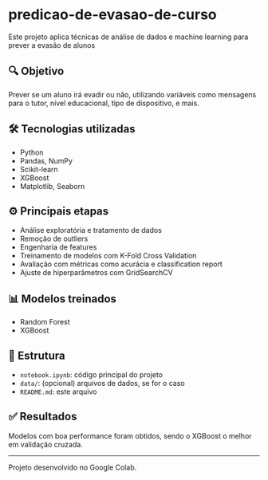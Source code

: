 # predicao-de-evasao-de-curso
Este projeto aplica técnicas de análise de dados e machine learning para prever a evasão de alunos

## 🔍 Objetivo
Prever se um aluno irá evadir ou não, utilizando variáveis como mensagens para o tutor, nível educacional, tipo de dispositivo, e mais.

## 🛠️ Tecnologias utilizadas
- Python
- Pandas, NumPy
- Scikit-learn
- XGBoost
- Matplotlib, Seaborn

## ⚙️ Principais etapas
- Análise exploratória e tratamento de dados
- Remoção de outliers
- Engenharia de features
- Treinamento de modelos com K-Fold Cross Validation
- Avaliação com métricas como acurácia e classification report
- Ajuste de hiperparâmetros com GridSearchCV

## 📊 Modelos treinados
- Random Forest
- XGBoost

## 📁 Estrutura
- `notebook.ipynb`: código principal do projeto
- `data/`: (opcional) arquivos de dados, se for o caso
- `README.md`: este arquivo

## ✅ Resultados
Modelos com boa performance foram obtidos, sendo o XGBoost o melhor em validação cruzada.

---

Projeto desenvolvido no Google Colab.
